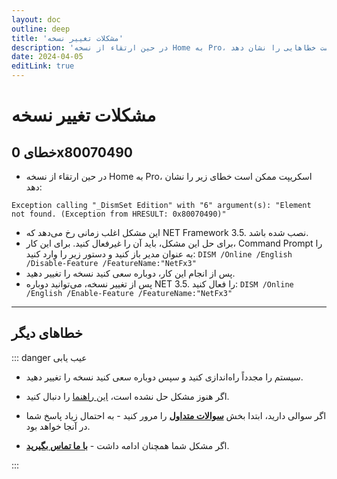 ```yaml
---
layout: doc
outline: deep
title: 'مشکلات تغییر نسخه'
description: 'در حین ارتقاء از نسخه Home به Pro، اسکریپت ممکن است خطاهایی را نشان دهد'
date: 2024-04-05
editLink: true
---
```


# مشکلات تغییر نسخه

## خطای 0x80070490

- در حین ارتقاء از نسخه Home به Pro، اسکریپت ممکن است خطای زیر را نشان دهد:
```
Exception calling "_DismSet Edition" with "6" argument(s): "Element not found. (Exception from HRESULT: 0x80070490)"
```
- این مشکل اغلب زمانی رخ می‌دهد که NET Framework 3.5. نصب شده باشد.
- برای حل این مشکل، باید آن را غیرفعال کنید. برای این کار، Command Prompt را به عنوان مدیر باز کنید و دستور زیر را وارد کنید:
  `DISM /Online /English /Disable-Feature /FeatureName:"NetFx3"`
- پس از انجام این کار، دوباره سعی کنید نسخه را تغییر دهید.
- پس از تغییر نسخه، می‌توانید دوباره NET 3.5. را فعال کنید:
  `DISM /Online /English /Enable-Feature /FeatureName:"NetFx3"`

---

## خطاهای دیگر

::: danger عیب یابی

- سیستم را مجدداً راه‌اندازی کنید و سپس دوباره سعی کنید نسخه را تغییر دهید.
- اگر هنوز مشکل حل نشده است، [این راهنما][1] را دنبال کنید.

- اگر سوالی دارید، ابتدا بخش [**سوالات متداول**](./faq) را مرور کنید - به احتمال زیاد پاسخ شما در آنجا خواهد بود.

- اگر مشکل شما همچنان ادامه داشت - [**با ما تماس بگیرید**](./troubleshoot).

:::

[1]: https://gravesoft.dev/in-place_repair_upgrade
